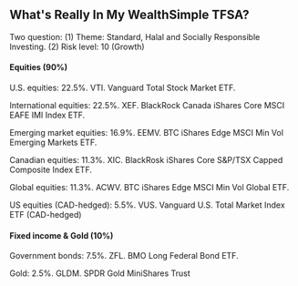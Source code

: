 ## What's Really In My WealthSimple TFSA?

Two question:
(1) Theme: Standard, Halal and Socially Responsible Investing.
(2) Risk level: 10 (Growth)

#### Equities (90%)

U.S. equities: 22.5%. VTI. Vanguard Total Stock Market ETF.

International equities: 22.5%. XEF. BlackRock Canada iShares Core MSCI EAFE IMI Index ETF.

Emerging market equities: 16.9%. EEMV. BTC iShares Edge MSCI Min Vol Emerging Markets ETF.

Canadian equities: 11.3%. XIC. BlackRosk iShares Core S&P/TSX Capped Composite Index ETF.

Global equities: 11.3%. ACWV. BTC iShares Edge MSCI Min Vol Global ETF.

US equities (CAD-hedged): 5.5%. VUS. Vanguard U.S. Total Market Index ETF (CAD-hedged)

#### Fixed income & Gold (10%)

Government bonds: 7.5%. ZFL. BMO Long Federal Bond ETF.

Gold: 2.5%. GLDM. SPDR Gold MiniShares Trust


